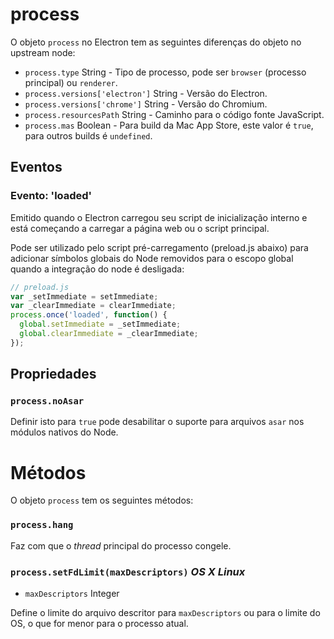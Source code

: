 # process
O objeto `process` no Electron tem as seguintes diferenças do objeto no upstream node:

* `process.type` String - Tipo de processo, pode ser `browser` (processo principal) 
ou `renderer`.
* `process.versions['electron']` String - Versão do Electron.
* `process.versions['chrome']` String - Versão do Chromium.
* `process.resourcesPath` String - Caminho para o código fonte JavaScript.
* `process.mas` Boolean - Para build da Mac App Store, este valor é `true`, para outros builds é `undefined`.

## Eventos

### Evento: 'loaded'

Emitido quando o Electron carregou seu script de inicialização interno e está começando a carregar a página web ou o script principal.

Pode ser utilizado pelo script pré-carregamento (preload.js abaixo) para adicionar símbolos globais do Node removidos para o escopo global quando a integração do node é desligada:

```js
// preload.js
var _setImmediate = setImmediate;
var _clearImmediate = clearImmediate;
process.once('loaded', function() {
  global.setImmediate = _setImmediate;
  global.clearImmediate = _clearImmediate;
});
```

## Propriedades

### `process.noAsar`

Definir isto para `true` pode desabilitar o suporte para arquivos `asar` nos módulos nativos do Node.

# Métodos

O objeto `process` tem os seguintes métodos:

### `process.hang`

Faz com que o *thread* principal do processo congele.

### `process.setFdLimit(maxDescriptors)` _OS X_ _Linux_

* `maxDescriptors` Integer

Define o limite do arquivo descritor para `maxDescriptors` ou para o limite do OS, 
o que for menor para o processo atual.
